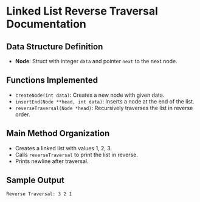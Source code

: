 # Linked List Reverse Traversal Documentation

## Data Structure Definition
- **Node**: Struct with integer `data` and pointer `next` to the next node.

## Functions Implemented
- `createNode(int data)`: Creates a new node with given data.
- `insertEnd(Node **head, int data)`: Inserts a node at the end of the list.
- `reverseTraversal(Node *head)`: Recursively traverses the list in reverse order.

## Main Method Organization
- Creates a linked list with values 1, 2, 3.
- Calls `reverseTraversal` to print the list in reverse.
- Prints newline after traversal.

## Sample Output
```
Reverse Traversal: 3 2 1
```
